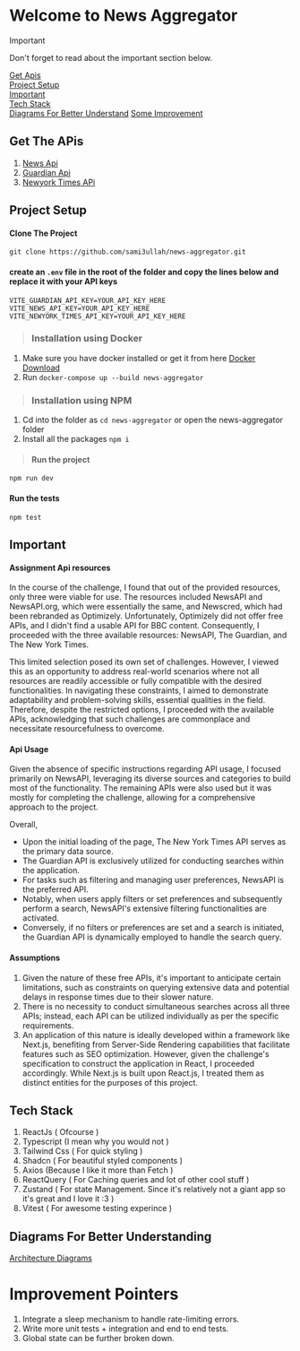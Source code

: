 # Welcome to News Aggregator

> [!IMPORTANT]
> Don't forget to read about the important section below.

[Get Apis](#get-the-apis) <br>
[Project Setup](#project-setup)<br>
[Important](#important)<br>
[Tech Stack](#tech-stack)<br>
[Diagrams For Better Understand](#diagrams-for-better-understanding)
[Some Improvement](#improvement-pointers)

## Get The APis

1. [News Api](https://newsapi.org/)
2. [Guardian Api](https://open-platform.theguardian.com/access/)
3. [Newyork Times APi](https://developer.nytimes.com/docs/articlesearch-product/1/overview)

## Project Setup

#### Clone The Project

`git clone https://github.com/sami3ullah/news-aggregator.git`

#### create an `.env` file in the root of the folder and copy the lines below and replace it with your API keys

```
VITE_GUARDIAN_API_KEY=YOUR_API_KEY_HERE
VITE_NEWS_API_KEY=YOUR_API_KEY_HERE
VITE_NEWYORK_TIMES_API_KEY=YOUR_API_KEY_HERE

```


> ### Installation using Docker

1. Make sure you have docker installed or get it from here [Docker Download](https://www.docker.com/products/docker-desktop/)
2. Run `docker-compose up --build news-aggregator`


> ### Installation using NPM

1. Cd into the folder as `cd news-aggregator` or open the news-aggregator folder
2. Install all the packages `npm i`

> #### Run the project

`npm run dev`

#### Run the tests

`npm test`


## Important

#### Assignment Api resources

In the course of the challenge, I found that out of the provided resources, only three were viable for use. The resources included NewsAPI and NewsAPI.org, which were essentially the same, and Newscred, which had been rebranded as Optimizely. Unfortunately, Optimizely did not offer free APIs, and I didn't find a usable API for BBC content. Consequently, I proceeded with the three available resources: NewsAPI, The Guardian, and The New York Times.

This limited selection posed its own set of challenges. However, I viewed this as an opportunity to address real-world scenarios where not all resources are readily accessible or fully compatible with the desired functionalities. In navigating these constraints, I aimed to demonstrate adaptability and problem-solving skills, essential qualities in the field. Therefore, despite the restricted options, I proceeded with the available APIs, acknowledging that such challenges are commonplace and necessitate resourcefulness to overcome.

#### Api Usage

Given the absence of specific instructions regarding API usage, I focused primarily on NewsAPI, leveraging its diverse sources and categories to build most of the functionality. The remaining APIs were also used but it was mostly for completing the challenge, allowing for a comprehensive approach to the project.

Overall,

- Upon the initial loading of the page, The New York Times API serves as the primary data source.
- The Guardian API is exclusively utilized for conducting searches within the application.
- For tasks such as filtering and managing user preferences, NewsAPI is the preferred API.
- Notably, when users apply filters or set preferences and subsequently perform a search, NewsAPI's extensive filtering functionalities are activated.
- Conversely, if no filters or preferences are set and a search is initiated, the Guardian API is dynamically employed to handle the search query.

#### Assumptions

1. Given the nature of these free APIs, it's important to anticipate certain limitations, such as constraints on querying extensive data and potential delays in response times due to their slower nature.
2. There is no necessity to conduct simultaneous searches across all three APIs; instead, each API can be utilized individually as per the specific requirements.
3. An application of this nature is ideally developed within a framework like Next.js, benefiting from Server-Side Rendering capabilities that facilitate features such as SEO optimization. However, given the challenge's specification to construct the application in React, I proceeded accordingly. While Next.js is built upon React.js, I treated them as distinct entities for the purposes of this project.

## Tech Stack

1. ReactJs ( Ofcourse )
2. Typescript (I mean why you would not )
3. Tailwind Css ( For quick styling )
4. Shadcn ( For beautiful styled components )
5. Axios (Because I like it more than Fetch )
6. ReactQuery ( For Caching queries and lot of other cool stuff )
7. Zustand ( For state Management. Since it's relatively not a giant app so it's great and I love it :3 )
8. Vitest ( For awesome testing experince )

## Diagrams For Better Understanding

[Architecture Diagrams](https://app.eraser.io/workspace/iz8b8rd6fiKfL4Ocqv1i?origin=share)

# Improvement Pointers

1. Integrate a sleep mechanism to handle rate-limiting errors.
2. Write more unit tests + integration and end to end tests.
3. Global state can be further broken down.
